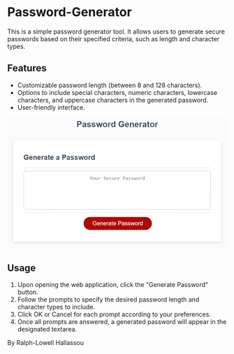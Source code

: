 # Password-Generator


This is a simple password generator tool. It allows users to generate secure passwords based on their specified criteria, such as length and character types.



## Features

- Customizable password length (between 8 and 128 characters).
- Options to include special characters, numeric characters, lowercase characters, and uppercase characters in the generated password.
- User-friendly interface.

<p><img src="./assets/05-javascript-challenge-demo.png" alt="Password Generator site"></p>

## Usage

1. Upon opening the web application, click the "Generate Password" button.
2. Follow the prompts to specify the desired password length and character types to include.
3. Click OK or Cancel for each prompt according to your preferences.
4. Once all prompts are answered, a generated password will appear in the designated textarea.

By Ralph-Lowell Hallassou